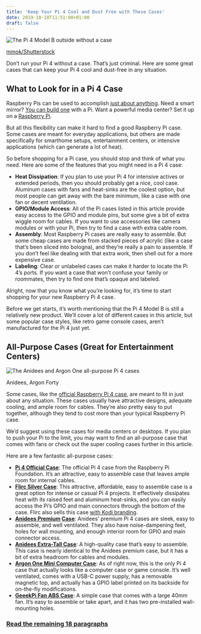 ```yaml
---
title: 'Keep Your Pi 4 Cool and Dust Free with These Cases'
date: 2019-10-18T11:51:00+01:00
draft: false
---
```


![The Pi 4 Model B outside without a case](https://www.reviewgeek.com/p/uploads/2019/10/4a47a0db-9.png)

[mmok/Shutterstock](https://www.shutterstock.com/image-photo/close-pi-4-on-wooden-table-1438495919?)

Don’t run your Pi 4 without a case. That’s just criminal. Here are some great cases that can keep your Pi 4 cool and dust-free in any situation.

What to Look for in a Pi 4 Case
-------------------------------

Raspberry Pis can be used to accomplish [just about anything](https://www.reviewgeek.com/19098/16-cool-projects-for-your-new-raspberry-pi-4/). Need a smart mirror? [You can build one](https://www.howtogeek.com/414647/how-to-build-a-smart-mirror/) with a Pi. Want a powerful media center? Set it up on a [Raspberry Pi](https://www.howtogeek.com/163541/build-a-35-media-center-with-raspbmc-and-raspberry-pi-redux/).

But all this flexibility can make it hard to find a good Raspberry Pi case. Some cases are meant for everyday applications, but others are made specifically for smarthome setups, entertainment centers, or intensive applications (which can generate a lot of heat).

So before shopping for a Pi case, you should stop and think of what you need. Here are some of the features that you might need in a Pi 4 case:

*   **Heat Dissipation**: If you plan to use your Pi 4 for intensive actives or extended periods, then you should probably get a nice, cool case. Aluminum cases with fans and heat-sinks are the coolest option, but most people can get away with the bare minimum, like a case with one fan or decent ventilation.
*   **GPIO/Module Access**: All of the Pi cases listed in this article provide easy access to the GPIO and module pins, but some give a bit of extra wiggle room for cables. If you want to use accessories like camera modules or with your Pi, then try to find a case with extra cable room.
*   **Assembly**: Most Raspberry Pi cases are really easy to assemble. But some cheap cases are made from stacked pieces of acrylic (like a case that’s been sliced into bologna), and they’re really a pain to assemble. If you don’t feel like dealing with that extra work, then shell out for a more expensive case.
*   **Labeling**: Clear or unlabeled cases can make it harder to locate the Pi 4’s ports. If you want a case that won’t confuse your family or roommates, then try to find one that’s opaque and labeled.

Alright, now that you know what you’re looking for, it’s time to start shopping for your new Raspberry Pi 4 case.

Before we get starts, it’s worth mentioning that the Pi 4 Model B is still a relatively new product. We’ll cover a lot of different cases in this article, but some popular case styles, like retro game console cases, aren’t manufactured for the Pi 4 just yet.

All-Purpose Cases (Great for Entertainment Centers)
---------------------------------------------------

![The Anidees and Argon One all-purpose Pi 4 cases](https://www.reviewgeek.com/p/uploads/2019/10/fb5c81ed-9.png)

Anidees, Argon Forty

Some cases, like the [official Raspberry Pi 4 case](https://www.raspberrypi.org/products/raspberry-pi-4-case/), are meant to fit in just about any situation. These cases usually have attractive designs, adequate cooling, and ample room for cables. They’re also pretty easy to put together, although they tend to cost more than your typical Raspberry Pi case.

We’d suggest using these cases for media centers or desktops. If you plan to push your Pi to the limit, you may want to find an all-purpose case that comes with fans or check out the super cooling cases further in this article.

Here are a few fantastic all-purpose cases:

*   [**Pi 4 Official Case**](https://www.raspberrypi.org/products/raspberry-pi-4-case/): The official Pi 4 case from the Raspberry Pi Foundation. It’s an attractive, easy to assemble case that leaves ample room for internal cables.
*   **[Flirc Silver Case](https://www.amazon.com/Flirc-Raspberry-Pi-Case-Silver/dp/B07WG4DW52/?tag=reviewgeek-20)**: This attractive, affordable, easy to assemble case is a great option for intense or casual Pi 4 projects. It effectively dissipates heat with its raised feet and aluminum heat-sinks, and you can easily access the Pi’s GPIO and main connectors through the bottom of the case. Flirc also sells this case [with Kodi branding](https://flirc.tv/more/kodi-edition-raspberry-pi-4-case).
*   **[Anidees Premium](https://www.amazon.com/anidees-Aluminum-Extra-Raspberry-Model/dp/B07WWPGQX3/?tag=reviewgeek-20) [Case](https://www.amazon.com/anidees-Aluminum-Extra-Raspberry-Model/dp/B07WWPGQX3/?tag=reviewgeek-20)**: Anidees’ premium Pi 4 cases are sleek, easy to assemble, and well ventilated. They also have noise-dampening feet, holes for wall mounting, and enough interior room for GPIO and main connector access.
*   [**Anidees Extra-Tall Case**](https://www.amazon.com/anidees-Aluminum-Extra-Raspberry-Model/dp/B07WPLDVQJ/?tag=reviewgeek-20): A high-quality case that’s easy to assemble. This case is nearly identical to the Anidees premium case, but it has a bit of extra headroom for cables and modules.
*   [**Argon One Mini Computer Case**](https://www.amazon.com/Argon-Computer-Raspberry-Aluminum-Enclosure/dp/B07WP9P8VW/?tag=reviewgeek-20): As of right now, this is the only Pi 4 case that actually looks like a computer case or game console. It’s well ventilated, comes with a USB-C power supply, has a removable magnetic top, and actually has a GPIO label printed on its backside for on-the-fly modifications.
*   [**GeeekPi Fan ABS Case**](https://www.amazon.com/GeeekPi-Raspberry-Cooling-40X40X10mm-Heatsink/dp/B07XBKPZ87?tag=reviewgeek-20): A simple case that comes with a large 40mm fan. It’s easy to assemble or take apart, and it has two pre-installed wall-mounting holes.

### [Read the remaining 18 paragraphs](https://www.reviewgeek.com/25536/keep-your-pi-4-cool-and-dust-free-with-these-cases/)